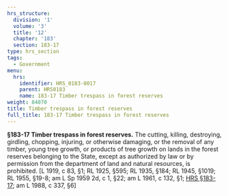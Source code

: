 ```yaml
---
hrs_structure:
  division: '1'
  volume: '3'
  title: '12'
  chapter: '183'
  section: 183-17
type: hrs_section
tags:
  - Government
menu:
  hrs:
    identifier: HRS_0183-0017
    parent: HRS0183
    name: 183-17 Timber trespass in forest reserves
weight: 84070
title: Timber trespass in forest reserves
full_title: 183-17 Timber trespass in forest reserves
---
```

**§183-17 Timber trespass in forest reserves.** The cutting, killing, destroying, girdling, chopping, injuring, or otherwise damaging, or the removal of any timber, young tree growth, or products of tree growth on lands in the forest reserves belonging to the State, except as authorized by law or by permission from the department of land and natural resources, is prohibited. [L 1919, c 83, §1; RL 1925, §595; RL 1935, §184; RL 1945, §1019; RL 1955, §19-8; am L Sp 1959 2d, c 1, §22; am L 1961, c 132, §1; [HRS §183-17](/title-12/chapter-183/section-183-17/); am L 1988, c 337, §6]